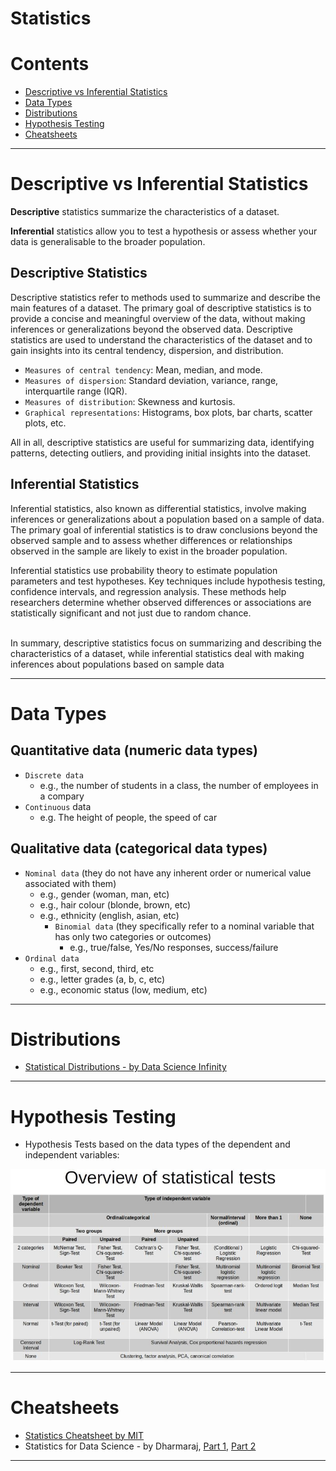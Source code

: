 # Statistics  


Contents
=======================

* [Descriptive vs Inferential Statistics](#descriptive-vs-inferential-statistics)
* [Data Types](#data-types)
* [Distributions](#distributions)
* [Hypothesis Testing](#hypothesis-testing)
* [Cheatsheets](#cheatsheets)

-----------------------------------------------------------------------------------------------------------



# Descriptive vs Inferential Statistics

**Descriptive** statistics summarize the characteristics of a dataset.

**Inferential** statistics allow you to test a hypothesis or assess whether your data is generalisable to the broader population.

## Descriptive Statistics
Descriptive statistics refer to methods used to summarize and describe the main features of a dataset. The primary goal of descriptive statistics is to provide a concise and meaningful overview of the data, without making inferences or generalizations beyond the observed data. Descriptive statistics are used to understand the characteristics of the dataset and to gain insights into its central tendency, dispersion, and distribution.

* `Measures of central tendency`: Mean, median, and mode.
* `Measures of dispersion`: Standard deviation, variance, range, interquartile range (IQR).
* `Measures of distribution`: Skewness and kurtosis.
* `Graphical representations`: Histograms, box plots, bar charts, scatter plots, etc.

All in all, descriptive statistics are useful for summarizing data, identifying patterns, detecting outliers, and providing initial insights into the dataset.

## Inferential Statistics
Inferential statistics, also known as differential statistics, involve making inferences or generalizations about a population based on a sample of data. The primary goal of inferential statistics is to draw conclusions beyond the observed sample and to assess whether differences or relationships observed in the sample are likely to exist in the broader population.

Inferential statistics use probability theory to estimate population parameters and test hypotheses. Key techniques include hypothesis testing, confidence intervals, and regression analysis. These methods help researchers determine whether observed differences or associations are statistically significant and not just due to random chance.

<br>In summary, descriptive statistics focus on summarizing and describing the characteristics of a dataset, while inferential statistics deal with making inferences about populations based on sample data

----------------------------------------------------

# Data Types

## Quantitative data (numeric data types)

* `Discrete data`
     * e.g., the number of students in a class, the number of employees in a compary
* `Continuous` data
     * e.g. The height of people, the speed of car

## Qualitative data (categorical data types)     
* `Nominal data` (they do not have any inherent order or numerical value associated with them)
     * e.g., gender (woman, man, etc)
     * e.g., hair colour (blonde, brown, etc)
     * e.g., ethnicity (english, asian, etc)
          * `Binomial data` (they specifically refer to a nominal variable that has only two categories or outcomes)
               * e.g., true/false, Yes/No responses, success/failure
* `Ordinal data`
     * e.g., first, second, third, etc
     * e.g., letter grades (a, b, c, etc)
     * e.g., economic status (low, medium, etc)

----------------------------------------------------


# Distributions

* [Statistical Distributions - by Data Science Infinity](https://github.com/dimi-fn/Various-Data-Science-Scripts/blob/main/Maths%20-%20Statistics/Statistics/distributions.pdf)

----------------------------------------------------

# Hypothesis Testing

* Hypothesis Tests based on the data types of the dependent and independent variables:

![Hypothesis Tests based on the data types](https://github.com/dimi-fn/Various-Data-Science-Scripts/blob/main/Maths%20-%20Statistics/Statistics/src/statistical_test_hypothesis_testing.jpg)


----------------------------------------------------

# Cheatsheets

* [Statistics Cheatsheet by MIT](https://github.com/dimi-fn/Various-Data-Science-Scripts/blob/main/Maths%20-%20Statistics/Statistics/Statistics_Cheatsheet_MIT.pdf)
* Statistics for Data Science - by Dharmaraj, [Part 1](https://medium.com/@draj0718/statistics-for-data-science-part-1-87eebc07698a), [Part 2](https://medium.com/@draj0718/statistics-for-data-science-part-2-ed532bc22ea4)


----------------------------------------------------


